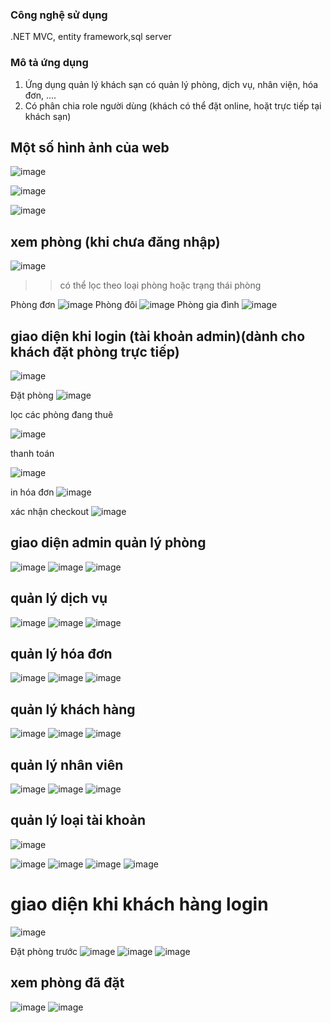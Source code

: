 ### Công nghệ sử dụng
.NET MVC, entity framework,sql server

### Mô tả ứng dụng 
1. Ứng dụng quản lý khách sạn có quản lý phòng, dịch vụ, nhân viện, hóa đơn, ....
2. Có phân chia role người dùng (khách có thể đặt online, hoặt trực tiếp tại khách sạn)

## Một số hình ảnh của web
![image](https://github.com/user-attachments/assets/c2a8b47e-6a6e-4c2c-b040-4f1f532dea15)

![image](https://github.com/user-attachments/assets/2c643b68-e0a6-42b4-ad85-8cd7bb394c7d)

![image](https://github.com/user-attachments/assets/97dfad30-7a7e-4b84-8222-81e26cd5dce1)

## xem phòng (khi chưa đăng nhập)
![image](https://github.com/user-attachments/assets/4fe94605-2fc7-4696-a4fd-9e4fc1d1b1a3)
>> có thể lọc theo loại phòng hoặc trạng thái phòng

Phòng đơn
![image](https://github.com/user-attachments/assets/6b4baad3-4e4f-41a7-bf16-cd2a56a3663f)
Phòng đôi
![image](https://github.com/user-attachments/assets/6ba958d8-a500-4dd4-a5b4-af038325e6e7)
Phòng gia đình
![image](https://github.com/user-attachments/assets/e811d894-fb33-4096-8a68-a3f9e02a9d8d)


## giao diện khi login (tài khoản admin)(dành cho khách đặt phòng trực tiếp)

![image](https://github.com/user-attachments/assets/bfd5b1da-003c-4c66-9a0f-c9c0ad23d2eb)

Đặt phòng
![image](https://github.com/user-attachments/assets/de6ce2f0-56f6-448c-915b-94a77b8479d0)

lọc các phòng đang thuê

![image](https://github.com/user-attachments/assets/201d5a71-5e85-4f3d-83c1-eaf626d62882)

thanh toán

![image](https://github.com/user-attachments/assets/7949dbe3-cef8-4686-a495-90a2828b0156)

in hóa đơn
![image](https://github.com/user-attachments/assets/3fd8b401-9cd8-4524-9be2-021449567362)

xác nhận checkout 
![image](https://github.com/user-attachments/assets/6ddf5377-176c-4c7e-912b-2b98b4f99f4d)

## giao diện admin quản lý phòng
![image](https://github.com/user-attachments/assets/63b1af18-760f-4cb8-adb3-70c0dcbdd32f)
![image](https://github.com/user-attachments/assets/3df42955-3fdb-43be-b143-3153f668557b)
![image](https://github.com/user-attachments/assets/bf04d5c2-1806-4ab1-91c1-125b3e05a36d)


## quản lý dịch vụ
![image](https://github.com/user-attachments/assets/85c0438b-29c5-438c-bdf3-07b3d654c0d0)
![image](https://github.com/user-attachments/assets/4f8e4ef8-6bcf-4a47-aae6-f5268a8e8358)
![image](https://github.com/user-attachments/assets/6ef76a8f-206d-42b8-a869-b01c84450089)


## quản lý hóa đơn
![image](https://github.com/user-attachments/assets/e423a4be-58ef-45ac-ae25-6f3123556e46)
![image](https://github.com/user-attachments/assets/9890e588-8a9a-424e-b492-42384bdd93d1)
![image](https://github.com/user-attachments/assets/5cc36533-cfb3-47c1-9acb-0afcfd8b6590)



## quản lý khách hàng

![image](https://github.com/user-attachments/assets/6d0e582f-d05e-466a-8fd6-a184b1b86544)
![image](https://github.com/user-attachments/assets/e1a1f1ed-6967-4073-acec-0756102e8574)
![image](https://github.com/user-attachments/assets/49a09efe-a6b9-4e36-9162-2b24a9415984)



## quản lý nhân viên
![image](https://github.com/user-attachments/assets/13710251-9047-4c6d-a386-ae94432c04c9)
![image](https://github.com/user-attachments/assets/530f127f-f2e7-4993-a64a-fd2f310703d8)
![image](https://github.com/user-attachments/assets/371e1fc5-2235-4546-86e8-4b24e76a8b91)



## quản lý loại tài khoản
![image](https://github.com/user-attachments/assets/417f06f9-4140-4df6-b701-2740d68b82c1)

![image](https://github.com/user-attachments/assets/0e439748-3673-45e1-a541-a9399c1ed3fe)
![image](https://github.com/user-attachments/assets/3e0e6bea-a0db-4797-a9a4-54bf1df2fb68)
![image](https://github.com/user-attachments/assets/3990da22-4344-4b41-b1a1-a881c5ed9131)
![image](https://github.com/user-attachments/assets/43366e84-c2be-4c73-b6b8-f285726d8250)

# giao diện khi khách hàng login

![image](https://github.com/user-attachments/assets/502d0aaa-c792-4d68-9ead-8812c6553e05)

Đặt phòng trước
![image](https://github.com/user-attachments/assets/3d2ef487-f7b8-4eaf-b716-f3fdb1348d91)
![image](https://github.com/user-attachments/assets/ea8ca145-6efd-480d-b95c-7ed565215bd4)
![image](https://github.com/user-attachments/assets/2e4bd20f-f0ca-423a-9bd0-e955af223981)

## xem phòng đã đặt
![image](https://github.com/user-attachments/assets/9b3619a0-4bae-4bb4-ab49-c4f343106000)
![image](https://github.com/user-attachments/assets/7fd092f1-7d89-4a31-9e64-43c80660ec4f)































